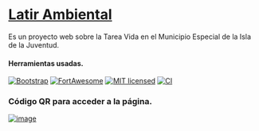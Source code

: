 # [Latir Ambiental](https://github.com/isladelascotorras/latir_ambiental)

Es un proyecto web sobre la Tarea Vida en el Municipio Especial de la Isla de la Juventud.

#### Herramientas usadas.

[![Bootstrap][Bootstrap-badge]][Bootstrap-url]
[![FortAwesome][FortAwesome-badge]][FortAwesome-url]
[![MIT licensed][mit-badge]][mit-url]
[![CI][actions-badge]][actions-url]

<!-- : https://getbootstrap.com/docs/5.0/getting-started/download/ -->
<!-- https://fontawesome.com/v6.5.2/how-to-use/on-the-web/setup/getting-started -->

[Bootstrap-badge]: https://img.shields.io/badge/Bootstrap-5.0.2-success.svg
[Bootstrap-url]: https://github.com/twbs/bootstrap/releases/tag/v5.0.2
[FortAwesome-badge]: https://img.shields.io/badge/Font%20Awesome-6.5.2-success.svg
[FortAwesome-url]: https://github.com/FortAwesome/Font-Awesome/releases/tag/v6.5.2
[mit-badge]: https://img.shields.io/badge/license-MIT-blue.svg
[mit-url]: https://github.com/w3reality/three-geo/blob/master/LICENSE
[actions-badge]: https://github.com/w3reality/three-geo/workflows/CI/badge.svg
[actions-url]: https://github.com/w3reality/three-geo/actions

### Código QR para acceder a la página.

[![image](https://isladelascotorras.github.io/latir_ambiental/images/la-color.png)](https://isladelascotorras.github.io/latir_ambiental/images/la-color.png)
